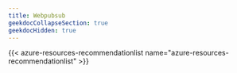 ```yaml
---
title: Webpubsub
geekdocCollapseSection: true
geekdocHidden: true
---
```


{{< azure-resources-recommendationlist name="azure-resources-recommendationlist" >}}
